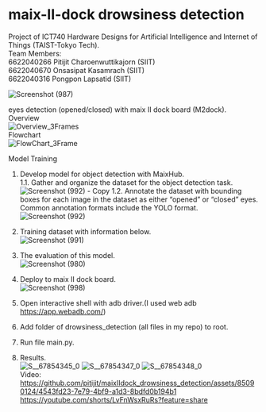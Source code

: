 # maix-II-dock drowsiness detection
Project of ICT740 Hardware Designs for Artificial Intelligence and Internet of Things (TAIST-Tokyo Tech).<br />
Team Members:<br />
6622040266 Pitijit Charoenwuttikajorn (SIIT)<br />
6622040670 Onsasipat Kasamrach (SIIT)<br />
6622040316 Pongpon Lapsatid (SIIT)

![Screenshot (987)](https://github.com/pitijit/maixIIdock_drowsiness_detection/assets/85090124/36162acf-c6ca-4c1e-85e2-00a3073f0090)

eyes detection (opened/closed) with maix II dock board (M2dock).<br />
Overview<br />
![Overview_3Frames](https://github.com/pitijit/maixIIdock_drowsiness_detection/assets/85090124/52a969bb-512f-44aa-9d76-458f12fb8bcd)<br />
Flowchart<br />
![FlowChart_3Frame](https://github.com/pitijit/maixIIdock_drowsiness_detection/assets/85090124/df305e02-5f9f-4675-9579-b0a931b85120)<br />

Model Training<br />
1. Develop model for object detection with MaixHub.<br />
   1.1. Gather and organize the dataset for the object detection task.<br />
   ![Screenshot (992) - Copy](https://github.com/pitijit/maixIIdock_drowsiness_detection/assets/85090124/9b2662a3-bf30-4d83-85f1-5df9b0b1b255)
   1.2. Annotate the dataset with bounding boxes for each image in the dataset as either “opened” or “closed” eyes. Common annotation formats include the YOLO format.<br />
   ![Screenshot (992)](https://github.com/pitijit/maixIIdock_drowsiness_detection/assets/85090124/e5446f4b-1f13-46bc-9e58-c42aba3a0cd2)

2. Training dataset with information below.<br />
  ![Screenshot (991)](https://github.com/pitijit/maixIIdock_drowsiness_detection/assets/85090124/64443f9f-9ad7-4b4c-9b03-dd0a6788e2ec)
   
3. The evaluation of this model.<br />
  ![Screenshot (980)](https://github.com/pitijit/maix_II_eyes_detection/assets/85090124/b4528add-a79e-4f42-88a0-d6899bf2ee9c)
  
4. Deploy to  maix II dock board.<br />
  ![Screenshot (998)](https://github.com/pitijit/maixIIdock_drowsiness_detection/assets/85090124/6d5445e0-e767-4689-b568-8bfeefaa0a5c)

5. Open interactive shell with adb driver.(I used web adb https://app.webadb.com/)<br />
7. Add folder of drowsiness_detection (all files in my repo) to root.<br />
8. Run file main.py.<br />
9. Results.<br />
   ![S__67854345_0](https://github.com/pitijit/maixIIdock_drowsiness_detection/assets/85090124/9c82e187-7109-4f99-a088-68259ec116d4) 
   ![S__67854347_0](https://github.com/pitijit/maixIIdock_drowsiness_detection/assets/85090124/8795d27d-a0da-4b5c-b94b-5f0859f289fa)
   ![S__67854348_0](https://github.com/pitijit/maixIIdock_drowsiness_detection/assets/85090124/c670349a-1fa8-42a5-bc07-58213a9b83c4)<br />
Video:<br />
https://github.com/pitijit/maixIIdock_drowsiness_detection/assets/85090124/4543fd23-7e79-4bf9-a1d3-8bdfd0b194b1<br />
https://youtube.com/shorts/LvFnWsxRuRs?feature=share

